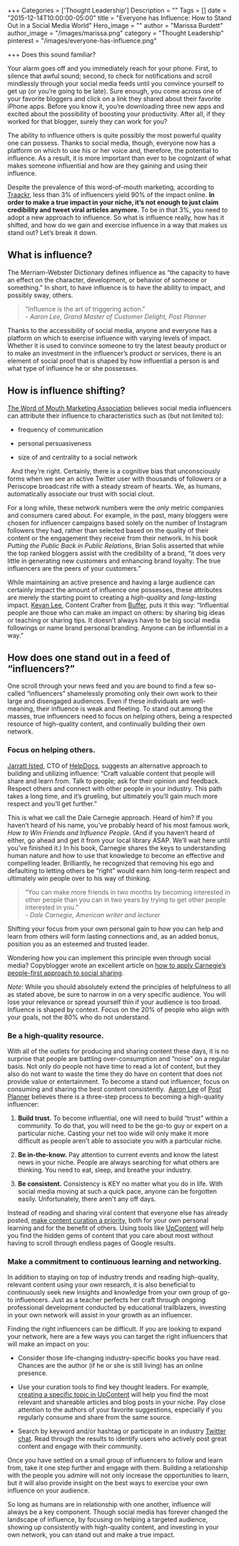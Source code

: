 +++
Categories = ['Thought Leadership']
Description = ""
Tags = []
date = "2015-12-14T10:00:00-05:00"
title = "Everyone has Influence: How to Stand Out in a Social Media World"
Hero_image = ""
author = "Marissa Burdett"
author_image = "/images/marissa.png"
category = "Thought Leadership"
pinterest = "/images/everyone-has-influence.png"

+++
Does this sound familiar?

Your alarm goes off and you immediately reach for your phone. First, to silence that awful sound; second, to check for notifications and scroll mindlessly through your social media feeds until you convince yourself to get up (or you’re going to be late). Sure enough, you come across one of your favorite bloggers and click on a link they shared about their favorite iPhone apps. Before you know it, you’re downloading three new apps and excited about the possibility of boosting your productivity. After all, if they worked for that blogger, surely they can work for you?

The ability to influence others is quite possibly the most powerful quality one can possess. Thanks to social media, though, everyone now has a platform on which to use his or her voice and, therefore, the potential to influence. As a result, it is more important than ever to be cognizant of what makes someone influential and how are they gaining and using their influence.

Despite the prevalence of this word-of-mouth marketing, according to [Traackr](http://traackr.com/blog/2012/05/we-are-all-part-of-the-influential-3/), less than 3% of influencers yield 90% of the impact online. **In order to make a true impact in your niche, it’s not enough to just claim credibility and tweet viral articles anymore.** To be in that 3%, you need to adopt a new approach to influence. So what is influence really, how has it shifted, and how do we gain and exercise influence in a way that makes us stand out? Let’s break it down.

## What is influence?

The Merriam-Webster Dictionary defines influence as “the capacity to have an effect on the character, development, or behavior of someone or something.” In short, to have influence is to have the ability to impact, and possibly sway, others.

> "Influence is the art of triggering action."<br>
> *- Aaron Lee, Grand Master of Customer Delight, Post Planner*

Thanks to the accessibility of social media, anyone and everyone has a platform on which to exercise influence with varying levels of impact. Whether it is used to convince someone to try the latest beauty product or to make an investment in the influencer’s product or services, there is an element of social proof that is shaped by how influential a person is and what type of influence he or she possesses.

## How is influence shifting?

[The Word of Mouth Marketing Association](http://womma.org/) believes social media influencers can attribute their influence to characteristics such as (but not limited to):

-	frequency of communication 

- personal persuasiveness 

- size of and centrality to a social network

 
And they’re right. Certainly, there is a cognitive bias that unconsciously forms when we see an active Twitter user with thousands of followers or a Periscope broadcast rife with a steady stream of hearts. We, as humans, automatically associate our trust with social clout.

For a long while, these network numbers were the *only* metric companies and consumers cared about. For example, in the past, many bloggers were chosen for influencer campaigns based solely on the number of Instagram followers they had, rather than selected based on the quality of their content or the engagement they receive from their network. In his book *Putting the Public Back in Public Relations*, Brian Solis asserted that while the top ranked bloggers assist with the credibility of a brand, “it does very little in generating new customers and enhancing brand loyalty. The true influencers are the peers of your customers.”

While maintaining an active presence and having a large audience can certainly impact the amount of influence one possesses, these attributes are merely the starting point to creating a *high-quality* and *long-lasting* impact. [Kevan Lee](https://twitter.com/kevanlee), Content Crafter from [Buffer](https://buffer.com/), puts it this way: “Influential people are those who can make an impact on others: by sharing big ideas or teaching or sharing tips. It doesn’t always have to be big social media followings or name brand personal branding. Anyone can be influential in a way.”

## How does one stand out in a feed of “influencers?”

One scroll through your news feed and you are bound to find a few so-called “influencers” shamelessly promoting only their own work to their large and disengaged audiences. Even if these individuals are well-meaning, their influence is weak and fleeting. To stand out among the masses, true influencers need to focus on helping others, being a respected resource of high-quality content, and continually building their own network.

### Focus on helping others.

[Jarratt Isted](http://twitter.com/jarrattisted), CTO of [HelpDocs](http://www.helpdocs.io), suggests an alternative approach to building and utilizing influence: “Craft valuable content that people will share and learn from. Talk to people; ask for their opinion and feedback. Respect others and connect with other people in your industry. This path takes a long time, and it’s grueling, but ultimately you’ll gain much more respect and you’ll get further.”

This is what we call the Dale Carnegie approach. Heard of him? If you haven’t heard of his name, you’ve probably heard of his most famous work, *How to Win Friends and Influence People*. (And if you haven’t heard of either, go ahead and get it from your local library ASAP. We’ll wait here until you’ve finished it.) In his book, Carnegie shares the keys to understanding human nature and how to use that knowledge to become an effective and compelling leader. Brilliantly, he recognized that removing his ego and defaulting to letting others be “right” would earn him long-term respect and ultimately win people over to his way of thinking.

> “You can make more friends in two months by becoming interested in other people than you can in two years by trying to get other people interested in you.” <br>
> *- Dale Carnegie, American writer and lecturer*

Shifting your focus from your own personal gain to how you can help and learn from others will form lasting connections and, as an added bonus, position you as an esteemed and trusted leader.

Wondering how you can implement this principle even through social media? Copyblogger wrote an excellent article on [how to apply Carnegie’s people-first approach to social sharing](http://www.copyblogger.com/win-friends-online).

*Note*: While you should absolutely extend the principles of helpfulness to all as stated above, be sure to narrow in on a very specific audience. You will lose your relevance or spread yourself thin if your audience is too broad. Influence is shaped by context. Focus on the 20% of people who align with your goals, not the 80% who do not understand.

### Be a high-quality resource.

With all of the outlets for producing and sharing content these days, it is no surprise that people are battling over-consumption and “noise” on a regular basis. Not only do people not have time to read a lot of content, but they also do not want to waste the time they do have on content that does not provide value or entertainment. To become a stand out influencer, focus on consuming and sharing the best content consistently.
 [Aaron Lee](http://twitter.com/askaaronlee) of [Post Planner](http://www.postplanner.com) believes there is a three-step process to becoming a high-quality influencer:

1. **Build trust.**
To become influential, one will need to build “trust” within a community. To do that, you will need to be the go-to guy or expert on a particular niche. Casting your net too wide will only make it more difficult as people aren't able to associate you with a particular niche.

2. **Be in-the-know.**
Pay attention to current events and know the latest news in your niche. People are always searching for what others are thinking. You need to eat, sleep, and breathe your industry.

3. **Be consistent.**
Consistency is KEY no matter what you do in life. With social media moving at such a quick pace, anyone can be forgotten easily. Unfortunately, there aren't any off days.

Instead of reading and sharing viral content that everyone else has already posted, [make content curation a priority](/post/more-efficient-content-curation), both for your own personal learning and for the benefit of others. Using tools like [UpContent](http://my.upcontent.com) will help you find the hidden gems of content that you care about most without having to scroll through endless pages of Google results.

### Make a commitment to continuous learning and networking.

In addition to staying on top of industry trends and reading high-quality, relevant content using your own research, it is also beneficial to continuously seek new insights and knowledge from your own group of go-to influencers. Just as a teacher perfects her craft through ongoing professional development conducted by educational trailblazers, investing in your own network will assist in your growth as an influencer.

Finding the right influencers can be difficult. If you are looking to expand your network, here are a few ways you can target the right influencers that will make an impact on you:

- Consider those life-changing industry-specific books you have read. Chances are the author (if he or she is still living) has an online presence. 

- Use your curation tools to find key thought leaders. For example, [creating a specific topic in UpContent](https://upcontent.com/post/how-to-create-an-effective-upcontent-topic/) will help you find the most relevant and shareable articles and blog posts in your niche. Pay close attention to the authors of your favorite suggestions, especially if you regularly consume and share from the same source. 

- Search by keyword and/or hashtag or participate in an industry [Twitter chat](/post/twitter-chat-strategy). Read through the results to identify users who actively post great content and engage with their community. 

Once you have settled on a small group of influencers to follow and learn from, take it one step further and engage with them. Building a relationship with the people you admire will not only increase the opportunities to learn, but it will also provide insight on the best ways to exercise your own influence on your audience.

So long as humans are in relationship with one another, influence will always be a key component. Though social media has forever changed the landscape of influence, by focusing on helping a targeted audience, showing up consistently with high-quality content, and investing in your own network, you can stand out and make a true impact.
